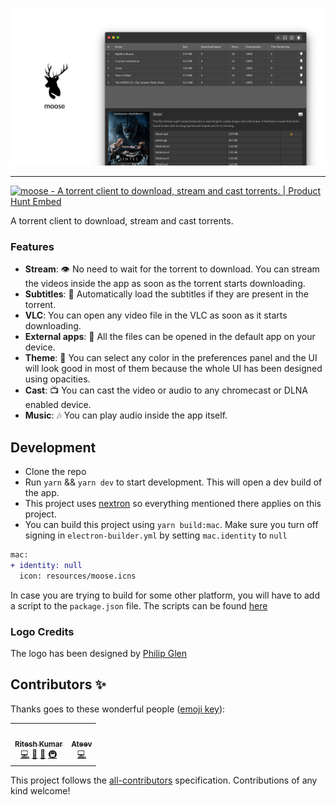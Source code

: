 ![](./banner.png)

---

<a href="https://www.producthunt.com/posts/moose-2?utm_source=badge-featured&utm_medium=badge&utm_souce=badge-moose-2" target="_blank"><img src="https://api.producthunt.com/widgets/embed-image/v1/featured.svg?post_id=206297&theme=light" alt="moose - A torrent client to download, stream and cast torrents. | Product Hunt Embed" style="width: 250px; height: 54px;" width="250px" height="54px" /></a>

A torrent client to download, stream and cast torrents.

### Features

- **Stream**: 👁 No need to wait for the torrent to download. You can stream the videos inside the app as soon as the torrent starts downloading.
- **Subtitles**: 📖 Automatically load the subtitles if they are present in the torrent.
- **VLC**: You can open any video file in the VLC as soon as it starts downloading.
- **External apps**: 💪 All the files can be opened in the default app on your device.
- **Theme**: 🎨 You can select any color in the preferences panel and the UI will look good in most of them because the whole UI has been designed using opacities.
- **Cast**: 📺 You can cast the video or audio to any chromecast or DLNA enabled device.
- **Music**: 🎶 You can play audio inside the app itself.

## Development

- Clone the repo
- Run `yarn` && `yarn dev` to start development. This will open a dev build of the app.
- This project uses [nextron](https://github.com/saltyshiomix/nextron) so everything mentioned there applies on this project.
- You can build this project using `yarn build:mac`. Make sure you turn off signing in `electron-builder.yml` by setting `mac.identity` to `null`

```diff
mac:
+ identity: null
  icon: resources/moose.icns
```

In case you are trying to build for some other platform, you will have to add a script to the `package.json` file. The scripts can be found [here](https://github.com/saltyshiomix/nextron#build-options)

### Logo Credits

The logo has been designed by [Philip Glen](https://thenounproject.com/pglenn/)

## Contributors ✨

Thanks goes to these wonderful people ([emoji key](https://allcontributors.org/docs/en/emoji-key)):

<!-- ALL-CONTRIBUTORS-LIST:START - Do not remove or modify this section -->
<!-- prettier-ignore-start -->
<!-- markdownlint-disable -->
<table>
  <tr>
    <td align="center"><a href="https://riteshkr.com"><img src="https://avatars3.githubusercontent.com/u/5389035?v=4" width="100px;" alt=""/><br /><sub><b>Ritesh Kumar</b></sub></a><br /><a href="https://github.com/ritz078/moose/commits?author=ritz078" title="Code">💻</a> <a href="#design-ritz078" title="Design">🎨</a> <a href="#ideas-ritz078" title="Ideas, Planning, & Feedback">🤔</a> <a href="#infra-ritz078" title="Infrastructure (Hosting, Build-Tools, etc)">🚇</a></td>
    <td align="center"><a href="http://www.ateev.in"><img src="https://avatars0.githubusercontent.com/u/2234088?v=4" width="100px;" alt=""/><br /><sub><b>Ateev</b></sub></a><br /><a href="https://github.com/ritz078/moose/commits?author=ateev" title="Code">💻</a></td>
  </tr>
</table>

<!-- markdownlint-enable -->
<!-- prettier-ignore-end -->

<!-- ALL-CONTRIBUTORS-LIST:END -->

This project follows the [all-contributors](https://github.com/all-contributors/all-contributors) specification. Contributions of any kind welcome!
